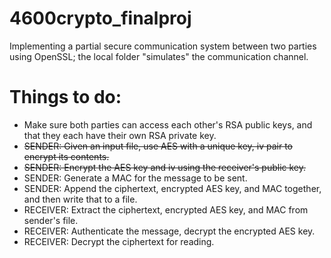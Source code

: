 # 4600crypto_finalproj
Implementing a partial secure communication system between two parties using OpenSSL; the local folder "simulates" the communication channel.

# Things to do:
- Make sure both parties can access each other's RSA public keys, and that they each have their own RSA private key.
- ~~SENDER: Given an input file, use AES with a unique key, iv pair to encrypt its contents.~~
- ~~SENDER: Encrypt the AES key and iv using the receiver's public key.~~
- SENDER: Generate a MAC for the message to be sent.
- SENDER: Append the ciphertext, encrypted AES key, and MAC together, and then write that to a file.
- RECEIVER: Extract the ciphertext, encrypted AES key, and MAC from sender's file.
- RECEIVER: Authenticate the message, decrypt the encrypted AES key.
- RECEIVER: Decrypt the ciphertext for reading.
